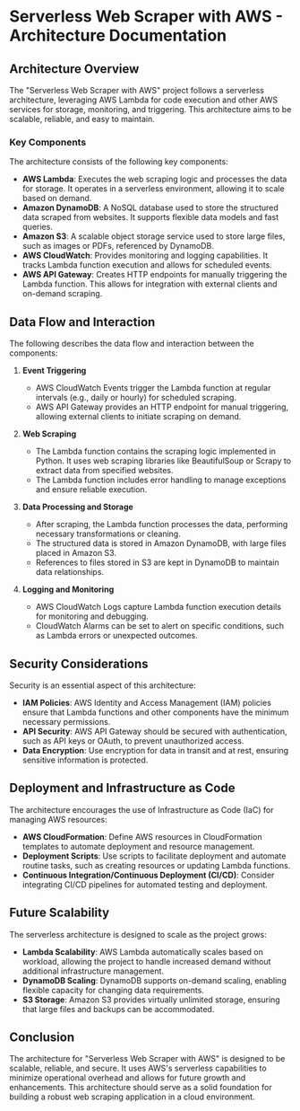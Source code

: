 # Serverless Web Scraper with AWS - Architecture Documentation

## Architecture Overview
The "Serverless Web Scraper with AWS" project follows a serverless architecture, leveraging AWS Lambda for code execution and other AWS services for storage, monitoring, and triggering. This architecture aims to be scalable, reliable, and easy to maintain.

### Key Components
The architecture consists of the following key components:

- **AWS Lambda**: Executes the web scraping logic and processes the data for storage. It operates in a serverless environment, allowing it to scale based on demand.
- **Amazon DynamoDB**: A NoSQL database used to store the structured data scraped from websites. It supports flexible data models and fast queries.
- **Amazon S3**: A scalable object storage service used to store large files, such as images or PDFs, referenced by DynamoDB.
- **AWS CloudWatch**: Provides monitoring and logging capabilities. It tracks Lambda function execution and allows for scheduled events.
- **AWS API Gateway**: Creates HTTP endpoints for manually triggering the Lambda function. This allows for integration with external clients and on-demand scraping.

## Data Flow and Interaction
The following describes the data flow and interaction between the components:

1. **Event Triggering**
   - AWS CloudWatch Events trigger the Lambda function at regular intervals (e.g., daily or hourly) for scheduled scraping.
   - AWS API Gateway provides an HTTP endpoint for manual triggering, allowing external clients to initiate scraping on demand.

2. **Web Scraping**
   - The Lambda function contains the scraping logic implemented in Python. It uses web scraping libraries like BeautifulSoup or Scrapy to extract data from specified websites.
   - The Lambda function includes error handling to manage exceptions and ensure reliable execution.

3. **Data Processing and Storage**
   - After scraping, the Lambda function processes the data, performing necessary transformations or cleaning.
   - The structured data is stored in Amazon DynamoDB, with large files placed in Amazon S3.
   - References to files stored in S3 are kept in DynamoDB to maintain data relationships.

4. **Logging and Monitoring**
   - AWS CloudWatch Logs capture Lambda function execution details for monitoring and debugging.
   - CloudWatch Alarms can be set to alert on specific conditions, such as Lambda errors or unexpected outcomes.

## Security Considerations
Security is an essential aspect of this architecture:

- **IAM Policies**: AWS Identity and Access Management (IAM) policies ensure that Lambda functions and other components have the minimum necessary permissions.
- **API Security**: AWS API Gateway should be secured with authentication, such as API keys or OAuth, to prevent unauthorized access.
- **Data Encryption**: Use encryption for data in transit and at rest, ensuring sensitive information is protected.

## Deployment and Infrastructure as Code
The architecture encourages the use of Infrastructure as Code (IaC) for managing AWS resources:

- **AWS CloudFormation**: Define AWS resources in CloudFormation templates to automate deployment and resource management.
- **Deployment Scripts**: Use scripts to facilitate deployment and automate routine tasks, such as creating resources or updating Lambda functions.
- **Continuous Integration/Continuous Deployment (CI/CD)**: Consider integrating CI/CD pipelines for automated testing and deployment.

## Future Scalability
The serverless architecture is designed to scale as the project grows:

- **Lambda Scalability**: AWS Lambda automatically scales based on workload, allowing the project to handle increased demand without additional infrastructure management.
- **DynamoDB Scaling**: DynamoDB supports on-demand scaling, enabling flexible capacity for changing data requirements.
- **S3 Storage**: Amazon S3 provides virtually unlimited storage, ensuring that large files and backups can be accommodated.

## Conclusion
The architecture for "Serverless Web Scraper with AWS" is designed to be scalable, reliable, and secure. It uses AWS's serverless capabilities to minimize operational overhead and allows for future growth and enhancements. This architecture should serve as a solid foundation for building a robust web scraping application in a cloud environment.
